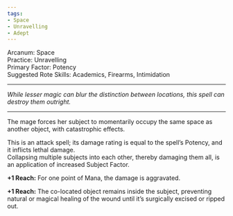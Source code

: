 ```yaml
---
tags:
- Space
- Unravelling
- Adept
---
```


Arcanum: Space\
Practice: Unravelling\
Primary Factor: Potency\
Suggested Rote Skills: Academics, Firearms, Intimidation

---

_While lesser magic can blur the distinction between locations, this spell can destroy them outright._

---

The mage forces her subject to momentarily occupy the same space as another object, with catastrophic effects.

This is an attack spell; its damage rating is equal to the spell’s Potency, and it inflicts lethal damage.\
Collapsing multiple subjects into each other, thereby damaging them all, is an application of increased Subject Factor.

**+1 Reach:** For one point of Mana, the damage is aggravated.

**+1 Reach:** The co-located object remains inside the subject, preventing natural or magical healing of the wound until it’s surgically excised or ripped out.
